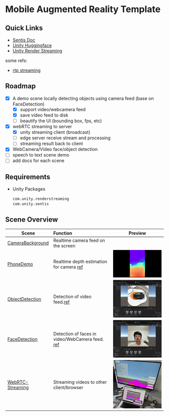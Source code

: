 # Mobile Augmented Reality Template

## Quick Links

* [Sentis Doc](https://docs.unity3d.com/Packages/com.unity.sentis@1.2/manual/create-an-input-tensor.html)
* [Unity Huggingface](https://huggingface.co/unity)
* [Unity Render Streaming](https://docs.unity3d.com/Packages/com.unity.renderstreaming@3.1/manual/index.html)

some refs:
* [rtp streaming](https://blog.csdn.net/qq_44983147/article/details/124276256)

## Roadmap

- [x] A demo scene locally detecting objects using camera feed (base on FaceDetection)
  - [x] support video/webcamera feed
  - [x] save video feed to disk
  - [ ] beautify the UI (bounding box, fps, etc)
- [x] webRTC streaming to server
    - [x] unity streaming client (broadcast)
    - [ ] edge server receive stream and processing
    - [ ] streaming result back to client
- [x] WebCamera/Video face/object detection
- [ ] speech to text scene demo
- [ ] add docs for each scene

## Requirements

* Unity Packages
    ```
    com.unity.renderstreaming
    com.unity.sentis
    ```

## Scene Overview

| Scene                                                    | Function                                                                                                                         | Preview                                                     |
|----------------------------------------------------------|:---------------------------------------------------------------------------------------------------------------------------------|-------------------------------------------------------------|
| [CameraBackground](Assets/Scenes/CameraBackground.unity) | Realtime camera feed on the screen                                                                                               |                                                             |
| [PhoneDemo](Assets/Scenes/PhoneDemo.unity)               | Realtime depth estimation for camera [ref](https://github.com/Unity-Technologies/sentis-samples/tree/main/DepthEstimationSample) | ![image info](./Documentation/main.gif)                     |
| [ObjectDetection](Assets/Scenes/ObjectDetection.unity)   | Detection of video feed.[ref](https://huggingface.co/unity/sentis-YOLOv8n)                                                       | ![object_detection.gif](Documentation/object_detection.gif) |
| [FaceDetection](Assets/Scenes/FaceDetection.unity)       | Detection of faces in video/WebCamera feed. [ref](https://huggingface.co/unity/sentis-blaze-face/tree/main)                      | ![face_detection.gif](Documentation/face_detection.gif)     |
| [WebRTC-Streaming](Assets/Scenes/streaming-test.unity)   | Streaming videos to other client/browser                                                                                         | ![img.png](Documentation/streaming.png)                     |

